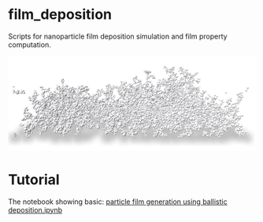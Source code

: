 # film_deposition
Scripts for nanoparticle film deposition simulation and film property computation.

![.](./demo.png)

# Tutorial
The notebook showing basic: [particle film generation using ballistic deposition.ipynb](https://github.com/Leibniz-IWT/film_deposition/blob/main/Particle%20film%20generation%20using%20ballistic%20deposition.ipynb)
